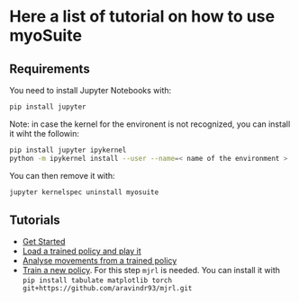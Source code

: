 # Here a list of tutorial on how to use myoSuite

## Requirements
You need to install Jupyter Notebooks with:
``` bash
pip install jupyter
```

Note: in case the kernel for the environent is not recognized, you can install it wiht the followin:

``` bash
pip install jupyter ipykernel
python -m ipykernel install --user --name=< name of the environment >
```
You can then remove it with:
``` bash
jupyter kernelspec uninstall myosuite
```

## Tutorials

- [Get Started](./1_Get_Started.ipynb)
- [Load a trained policy and play it](./2_Load_policy.ipynb)
- [Analyse movements from a trained policy](./3_Analyse_movements.ipynb)
- [Train a new policy](./4_Train_policy.ipnb). For this step `mjrl` is needed. You can install it with `pip install tabulate matplotlib torch git+https://github.com/aravindr93/mjrl.git`
